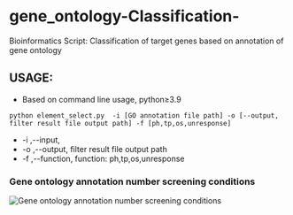 # gene_ontology-Classification-
Bioinformatics Script: Classification of target genes based on annotation of gene ontology

## USAGE:

- Based on command line usage, python≥3.9

```
python element_select.py  -i [GO annotation file path] -o [--output, filter result file output path] -f [ph,tp,os,unresponse]
```

- -i ,--input,
- -o ,--output, filter result file output path 
- -f ,--function, function: ph,tp,os,unresponse

### Gene ontology annotation number screening conditions

![Gene ontology annotation number screening conditions](./images/sankey.png)
